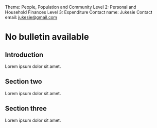 Theme: People, Population and Community
Level 2: Personal and Household Finances
Level 3: Expenditure
Contact name: Jukesie
Contact email: jukesie@gmail.com

# No bulletin available

## Introduction

Lorem ipsum dolor sit amet.

## Section two

Lorem ipsum dolor sit amet.

## Section three

Lorem ipsum dolor sit amet.